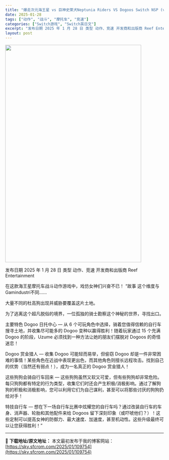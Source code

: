 ```yaml
---
title: "爆走次元海王星 vs 巨神史萊犬Neptunia Riders VS Dogoos Switch NSP (v1.01)英文"
date: 2025-01-28
tags: ["动作", "战斗", "摩托车", "竞速"]
categories: ["Switch游戏", "Switch英日文"]
excerpt: "发布日期 2025 年 1 月 28 日 类型 动作、竞速 开发商和出版商 Reef Entertainment 在这款海王星摩托车战斗动作游戏中，戏仿女神们兴奋不已！ “故事 这个维度与Gamindustri不同…… 大量不同的杜高狗出现并威胁要覆盖这片土地。 为了逃离这个超凡脱俗的境界，一位孤独&hellip;"
layout: post
---
```


<img class="aligncenter size-full wp-image-109738" src="https://sky.sfcrom.com/wp-content/uploads/2025/01/2025012814514364.webp" alt="" width="432" height="692" />

发布日期 2025 年 1 月 28 日
类型 动作、竞速
开发商和出版商 Reef Entertainment

在这款海王星摩托车战斗动作游戏中，戏仿女神们兴奋不已！
“故事
这个维度与Gamindustri不同……

大量不同的杜高狗出现并威胁要覆盖这片土地。

为了逃离这个超凡脱俗的境界，一位孤独的骑士勘察这个神秘的世界，寻找出口。

主要特色
Dogoo 日托中心 — 从 6 个可玩角色中选择，骑着您值得信赖的自行车搜寻土地，并收集尽可能多的 Dogoo 变种以赢得胜利！随着玩家通过 15 个充满 Dogoo 的阶段，Uzume 必须找到一种方法让她的朋友们摆脱对 Dogoos 的奇怪迷恋！

Dogoo 赏金猎人 — 收集 Dogoo 可能轻而易举，但偷窃 Dogoo 却是一件非常困难的事情！某些角色在近战中表现更出色，而其他角色则擅长远程攻击。找到自己的优势（当然还有弱点！），成为一名真正的 Dogoo 赏金猎人！

这些狗狗会骑自行车回来 — 这些狗狗虽然又软又可爱，但有些狗狗却非常危险。每只狗狗都有特定的行为类型，收集它们时还会产生积极/消极影响。通过了解狗狗的积极和消极影响，您可以利用它们为自己谋利，甚至可以将那些讨厌的狗狗扔给对手！

特技自行车 — 想在下一场自行车比赛中炫耀您的自行车吗？通过改装自行车的车身、消声器、轮胎和其他配件来给 Dogoos 留下深刻印象（或吓唬他们？）！这些定制可以提高女神的防御力、最大速度、加速度，甚至机动性。这些升级最终可以让您获得胜利！”

---
📖 **下载地址/原文地址：** 本文最初发布于我的博客网站：[https://sky.sfcrom.com/2025/01/109754](https://sky.sfcrom.com/2025/01/109754)
